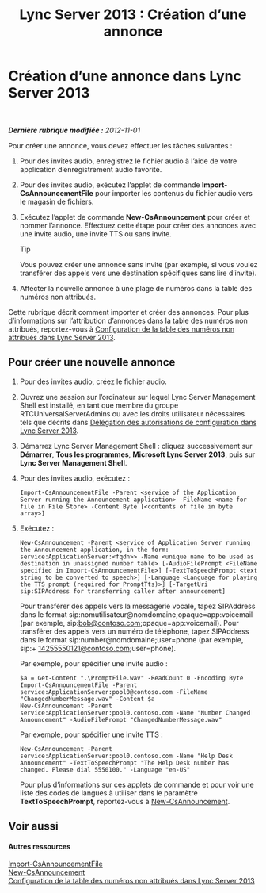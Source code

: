 ﻿---
title: 'Lync Server 2013 : Création d’une annonce'
TOCTitle: Création d’une annonce
ms:assetid: a6fd5922-fe46-41ba-94e3-c76b1101a31b
ms:mtpsurl: https://technet.microsoft.com/fr-fr/library/Gg412783(v=OCS.15)
ms:contentKeyID: 49298432
ms.date: 05/20/2016
mtps_version: v=OCS.15
ms.translationtype: HT
---

# Création d’une annonce dans Lync Server 2013

 

_**Dernière rubrique modifiée :** 2012-11-01_

Pour créer une annonce, vous devez effectuer les tâches suivantes :

1.  Pour des invites audio, enregistrez le fichier audio à l’aide de votre application d’enregistrement audio favorite.

2.  Pour des invites audio, exécutez l’applet de commande **Import-CsAnnouncementFile** pour importer les contenus du fichier audio vers le magasin de fichiers.

3.  Exécutez l’applet de commande **New-CsAnnouncement** pour créer et nommer l’annonce. Effectuez cette étape pour créer des annonces avec une invite audio, une invite TTS ou sans invite.
    
    > [!tip]  
    > Vous pouvez créer une annonce sans invite (par exemple, si vous voulez transférer des appels vers une destination spécifiques sans lire d’invite).

4.  Affecter la nouvelle annonce à une plage de numéros dans la table des numéros non attribués.

Cette rubrique décrit comment importer et créer des annonces. Pour plus d’informations sur l’attribution d’annonces dans la table des numéros non attribués, reportez-vous à [Configuration de la table des numéros non attribués dans Lync Server 2013](lync-server-2013-configure-the-unassigned-number-table.md).

## Pour créer une nouvelle annonce

1.  Pour des invites audio, créez le fichier audio.

2.  Ouvrez une session sur l’ordinateur sur lequel Lync Server Management Shell est installé, en tant que membre du groupe RTCUniversalServerAdmins ou avec les droits utilisateur nécessaires tels que décrits dans [Délégation des autorisations de configuration dans Lync Server 2013](lync-server-2013-delegate-setup-permissions.md).

3.  Démarrez Lync Server Management Shell : cliquez successivement sur **Démarrer**, **Tous les programmes**, **Microsoft Lync Server 2013**, puis sur **Lync Server Management Shell**.

4.  Pour des invites audio, exécutez :
    
        Import-CsAnnouncementFile -Parent <service of the Application Server running the Announcement application> -FileName <name for file in File Store> -Content Byte [<contents of file in byte array>]

5.  Exécutez :
    
        New-CsAnnouncement -Parent <service of Application Server running the Announcement application, in the form: service:ApplicationServer:<fqdn>> -Name <unique name to be used as destination in unassigned number table> [-AudioFilePrompt <FileName specified in Import-CsAnnouncementFile>] [-TextToSpeechPrompt <text string to be converted to speech>] [-Language <Language for playing the TTS prompt (required for PromptTts)>] [-TargetUri sip:SIPAddress for transferring caller after announcement]
    
    Pour transférer des appels vers la messagerie vocale, tapez SIPAddress dans le format sip:nomutilisateur@nomdomaine;opaque=app:voicemail (par exemple, sip:bob@contoso.com;opaque=app:voicemail). Pour transférer des appels vers un numéro de téléphone, tapez SIPAddress dans le format sip:number@nomdomaine;user=phone (par exemple, sip:+ 14255550121@contoso.com;user=phone).
    
    Par exemple, pour spécifier une invite audio :
    
        $a = Get-Content ".\PromptFile.wav" -ReadCount 0 -Encoding Byte
        Import-CsAnnouncementFile -Parent service:ApplicationServer:pool0@contoso.com -FileName "ChangedNumberMessage.wav" -Content $a
        New-CsAnnouncement -Parent service:ApplicationServer:pool0.contoso.com -Name "Number Changed Announcement" -AudioFilePrompt "ChangedNumberMessage.wav"
    
    Par exemple, pour spécifier une invite TTS :
    
        New-CsAnnouncement -Parent service:ApplicationServer:pool0.contoso.com -Name "Help Desk Announcement" -TextToSpeechPrompt "The Help Desk number has changed. Please dial 5550100." -Language "en-US"
    
    Pour plus d’informations sur ces applets de commande et pour voir une liste des codes de langues à utiliser dans le paramètre **TextToSpeechPrompt**, reportez-vous à [New-CsAnnouncement](https://docs.microsoft.com/en-us/powershell/module/skype/New-CsAnnouncement).

## Voir aussi

#### Autres ressources

[Import-CsAnnouncementFile](https://docs.microsoft.com/en-us/powershell/module/skype/Import-CsAnnouncementFile)  
[New-CsAnnouncement](https://docs.microsoft.com/en-us/powershell/module/skype/New-CsAnnouncement)  
[Configuration de la table des numéros non attribués dans Lync Server 2013](lync-server-2013-configure-the-unassigned-number-table.md)

